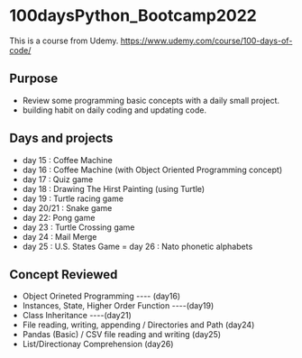 # 100daysPython_Bootcamp2022

This is a course from Udemy. https://www.udemy.com/course/100-days-of-code/

## Purpose

- Review some programming basic concepts with a daily small project.
- building habit on daily coding and updating code.

## Days and projects

- day 15 : Coffee Machine 
- day 16 : Coffee Machine (with Object Oriented Programming concept)
- day 17 : Quiz game
- day 18 : Drawing The Hirst Painting (using Turtle)
- day 19 : Turtle racing game
- day 20/21 : Snake game 
- day 22: Pong game
- day 23 : Turtle Crossing game
- day 24 : Mail Merge 
- day 25 : U.S. States Game
= day 26 : Nato phonetic alphabets
## Concept Reviewed

- Object Orineted Programming   ---- (day16)
- Instances, State, Higher Order Function ----(day19)
- Class Inheritance ----(day21)
- File reading, writing, appending / Directories and Path (day24)
- Pandas (Basic) / CSV file reading and writing (day25)
- List/Directionay Comprehension (day26)